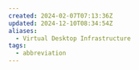 ```yaml
---
created: 2024-02-07T07:13:36Z
updated: 2024-12-10T08:34:54Z
aliases:
  - Virtual Desktop Infrastructure
tags:
  - abbreviation
---
```

